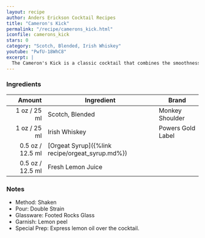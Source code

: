 ```yaml
---
layout: recipe
author: Anders Erickson Cocktail Recipes
title: "Cameron's Kick"
permalink: "/recipe/camerons_kick.html"
iconfile: camerons_kick
stars: 0
category: "Scotch, Blended, Irish Whiskey"
youtube: "PwfU-18WhC8"
excerpt: |
  The Cameron's Kick is a classic cocktail that combines the smoothness of Scotch whisky with the sweetness of Irish whiskey, lemon juice, and orgeat syrup. It is named after the famous Scottish golfer Cameron MacKenzie, who was known for his powerful kick.
---
```


### Ingredients

| Amount | Ingredient                                      | Brand             |
| -----: | ----------------------------------------------- | ----------------- |
|   1 oz / 25 ml | Scotch, Blended                                 | Monkey Shoulder   |
|   1 oz / 25 ml | Irish Whiskey                                   | Powers Gold Label |
| 0.5 oz / 12.5 ml | [Orgeat Syrup]({%link recipe/orgeat_syrup.md%}) |
| 0.5 oz / 12.5 ml | Fresh Lemon Juice                               |

### Notes

- Method: Shaken
- Pour: Double Strain
- Glassware: Footed Rocks Glass
- Garnish: Lemon peel
- Special Prep: Express lemon oil over the cocktail.
